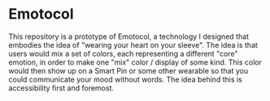 # Emotocol

This repository is a prototype of Emotocol, a technology I designed that embodies the idea of "wearing your heart on your sleeve". The idea is that users would mix a set of colors, each representing a different "core" emotion, in order to make one "mix" color / display of some kind. This color would then show up on a Smart Pin or some other wearable so that you could communicate your mood without words. The idea behind this is accessibility first and foremost.
